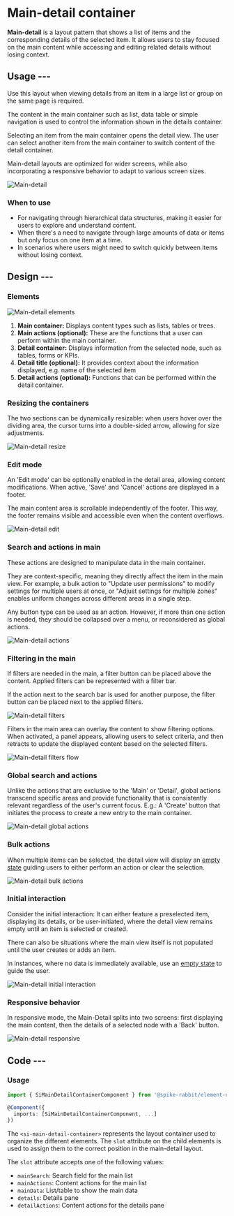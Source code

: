 # Main-detail container

**Main-detail** is a layout pattern that shows a list of items and the corresponding
details of the selected item.
It allows users to stay focused on the main content while accessing and editing
related details without losing context.

## Usage ---

Use this layout when viewing details from an item in a large list or group on the same page is required.

The content in the main container such as list, data table or simple navigation is used to
control the information shown in the details container.

Selecting an item from the main container opens the detail view.
The user can select another item from the main container to switch content of the detail container.

Main-detail layouts are optimized for wider screens, while also incorporating a
responsive behavior to adapt to various screen sizes.

![Main-detail](images/main-detail.png)

### When to use

- For navigating through hierarchical data structures, making it easier for users to explore and understand content.
- When there's a need to navigate through large amounts of data or items but only focus on one item at a time.
- In scenarios where users might need to switch quickly between items without losing context.

## Design ---

### Elements

![Main-detail elements](images/main-detail-elements.png)

1. **Main container:** Displays content types such as lists, tables or trees.
1. **Main actions (optional):** These are the functions that a user can perform within the main container.
1. **Detail container:** Displays information from the selected node, such as tables, forms or KPIs.
1. **Detail title (optional):** It provides context about the information displayed, e.g. name of the selected item
1. **Detail actions (optional):** Functions that can be performed within the detail container.

### Resizing the containers

The two sections can be dynamically resizable: when users hover over the dividing area,
the cursor turns into a double-sided arrow, allowing for size adjustments.

![Main-detail resize](images/main-detail-resize.png)

### Edit mode

An 'Edit mode' can be optionally enabled in the detail area, allowing content modifications.
When active, 'Save' and 'Cancel' actions are displayed in a footer.

The main content area is scrollable independently of the footer.
This way, the footer remains visible and accessible even when the content overflows.

![Main-detail edit](images/main-detail-edit.png)

### Search and actions in main

These actions are designed to manipulate data in the main container.

They are context-specific, meaning they directly affect the item in the main view.
For example, a bulk action to "Update user permissions" to modify settings
for multiple users at once, or "Adjust settings for multiple zones"
enables uniform changes across different areas in a single step.

Any button type can be used as an action.
However, if more than one action is needed, they should be collapsed over a menu, or reconsidered as global actions.

![Main-detail actions](images/main-actions.png)

### Filtering in the main

If filters are needed in the main, a filter button can be placed above the content.
Applied filters can be represented with a filter bar.

If the action next to the search bar is used for another purpose, the filter button can be placed next to the applied filters.

![Main-detail filters](images/main-filters.png)

Filters in the main area can overlay the content to show filtering options.
When activated, a panel appears, allowing users to select criteria, and then retracts
to update the displayed content based on the selected filters.

![Main-detail filters flow](images/main-detail-filters-flow.png)

### Global search and actions

Unlike the actions that are exclusive to the 'Main' or 'Detail',
global actions transcend specific areas and provide functionality that
is consistently relevant regardless of the user's current focus.
E.g.: A 'Create' button that initiates the process to create a new entry to the main container.

![Main-detail global actions](images/main-detail-global-actions.png)

### Bulk actions

When multiple items can be selected, the detail view will display an [empty state](../status-notifications/empty-state.md)
guiding users to either perform an action or clear the selection.

![Main-detail bulk actions](images/main-detail-bulk-action.png)

### Initial interaction

Consider the initial interaction: It can either feature a preselected item, displaying its details,
or be user-initiated, where the detail view remains empty until an item is selected or created.

There can also be situations where the main view itself is not populated until the user creates or adds an item.

In instances, where no data is immediately available, use an [empty state](../status-notifications/empty-state.md)
to guide the user.

![Main-detail initial interaction](images/main-detail-initial-interaction.png)

### Responsive behavior

In responsive mode, the Main-Detail splits into two screens: first displaying the main content,
then the details of a selected node with a 'Back' button.

![Main-detail responsive](images/main-detail-responsive.png)

## Code ---

### Usage

```ts
import { SiMainDetailContainerComponent } from '@spike-rabbit/element-ng/main-detail-container';

@Component({
  imports: [SiMainDetailContainerComponent, ...]
})
```

The `<si-main-detail-container>` represents the layout container used to organize the different elements.
The `slot` attribute on the child elements is used to assign them to the correct position in the main-detail layout.

The `slot` attribute accepts one of the following values:

- `mainSearch`: Search field for the main list
- `mainActions`: Content actions for the main list
- `mainData`: List/table to show the main data
- `details`: Details pane
- `detailActions`: Content actions for the details pane

<si-docs-component example="si-main-detail-container/si-main-detail-container" height="500"></si-docs-component>

<si-docs-api component="SiMainDetailContainerComponent"></si-docs-api>

<si-docs-types></si-docs-types>
